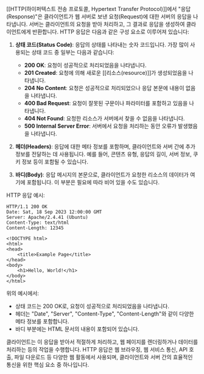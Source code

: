 [[HTTP(하이퍼텍스트 전송 프로토콜, Hypertext Transfer Protocol)]]에서 "응답(Response)"은 클라이언트가 웹 서버로 보낸 요청(Request)에 대한 서버의 응답을 나타냅니다. 서버는 클라이언트의 요청을 받아 처리하고, 그 결과로 응답을 생성하여 클라이언트에게 반환합니다. HTTP 응답은 다음과 같은 구성 요소로 이루어져 있습니다:

1. **상태 코드(Status Code)**: 응답의 상태를 나타내는 숫자 코드입니다. 가장 많이 사용되는 상태 코드 중 일부는 다음과 같습니다:
   - **200 OK**: 요청이 성공적으로 처리되었음을 나타냅니다.
   - **201 Created**: 요청에 의해 새로운 [[리소스(resource)]]가 생성되었음을 나타냅니다.
   - **204 No Content**: 요청은 성공적으로 처리되었으나 응답 본문에 내용이 없음을 나타냅니다.
   - **400 Bad Request**: 요청이 잘못된 구문이나 파라미터를 포함하고 있음을 나타냅니다.
   - **404 Not Found**: 요청한 리소스가 서버에서 찾을 수 없음을 나타냅니다.
   - **500 Internal Server Error**: 서버에서 요청을 처리하는 동안 오류가 발생했음을 나타냅니다.

2. **헤더(Headers)**: 응답에 대한 메타 정보를 포함하며, 클라이언트와 서버 간에 추가 정보를 전달하는 데 사용됩니다. 예를 들어, 콘텐츠 유형, 응답의 길이, 서버 정보, 쿠키 정보 등이 포함될 수 있습니다.

3. **바디(Body)**: 응답 메시지의 본문으로, 클라이언트가 요청한 리소스의 데이터가 여기에 포함됩니다. 이 부분은 필요에 따라 비어 있을 수도 있습니다.

HTTP 응답 예시:
```http
HTTP/1.1 200 OK
Date: Sat, 18 Sep 2023 12:00:00 GMT
Server: Apache/2.4.41 (Ubuntu)
Content-Type: text/html
Content-Length: 12345

<!DOCTYPE html>
<html>
<head>
    <title>Example Page</title>
</head>
<body>
    <h1>Hello, World!</h1>
</body>
</html>
```

위의 예시에서:
- 상태 코드는 200 OK로, 요청이 성공적으로 처리되었음을 나타냅니다.
- 헤더는 "Date", "Server", "Content-Type", "Content-Length"와 같이 다양한 메타 정보를 포함합니다.
- 바디 부분에는 HTML 문서의 내용이 포함되어 있습니다.

클라이언트는 이 응답을 받아서 적절하게 처리하고, 웹 페이지를 렌더링하거나 데이터를 처리하는 등의 작업을 수행합니다. HTTP 응답은 웹 브라우징, 웹 서비스 통신, API 호출, 파일 다운로드 등 다양한 웹 활동에서 사용되며, 클라이언트와 서버 간의 효율적인 통신을 위한 핵심 요소 중 하나입니다.
